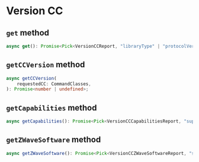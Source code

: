 # Version CC

## `get` method

```ts
async get(): Promise<Pick<VersionCCReport, "libraryType" | "protocolVersion" | "firmwareVersions" | "hardwareVersion"> | undefined>;
```

## `getCCVersion` method

```ts
async getCCVersion(
	requestedCC: CommandClasses,
): Promise<number | undefined>;
```

## `getCapabilities` method

```ts
async getCapabilities(): Promise<Pick<VersionCCCapabilitiesReport, "supportsZWaveSoftwareGet"> | undefined>;
```

## `getZWaveSoftware` method

```ts
async getZWaveSoftware(): Promise<Pick<VersionCCZWaveSoftwareReport, "sdkVersion" | "applicationFrameworkAPIVersion" | "applicationFrameworkBuildNumber" | "hostInterfaceVersion" | "hostInterfaceBuildNumber" | "zWaveProtocolVersion" | "zWaveProtocolBuildNumber" | "applicationVersion" | "applicationBuildNumber"> | undefined>;
```
